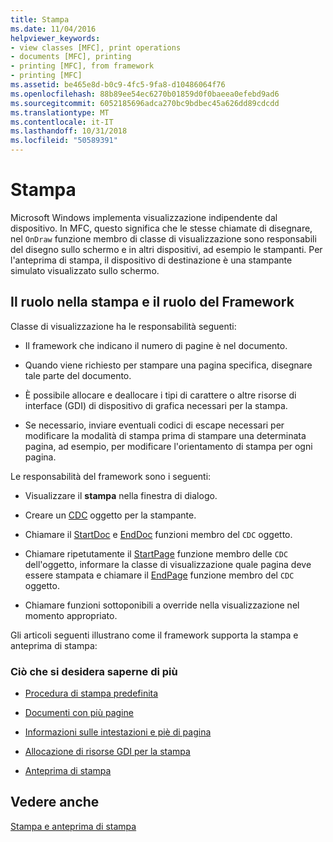 ```yaml
---
title: Stampa
ms.date: 11/04/2016
helpviewer_keywords:
- view classes [MFC], print operations
- documents [MFC], printing
- printing [MFC], from framework
- printing [MFC]
ms.assetid: be465e8d-b0c9-4fc5-9fa8-d10486064f76
ms.openlocfilehash: 88b89ee54ec6270b01859d0f0baeea0efebd9ad6
ms.sourcegitcommit: 6052185696adca270bc9bdbec45a626dd89cdcdd
ms.translationtype: MT
ms.contentlocale: it-IT
ms.lasthandoff: 10/31/2018
ms.locfileid: "50589391"
---
```

# <a name="printing"></a>Stampa

Microsoft Windows implementa visualizzazione indipendente dal dispositivo. In MFC, questo significa che le stesse chiamate di disegnare, nel `OnDraw` funzione membro di classe di visualizzazione sono responsabili del disegno sullo schermo e in altri dispositivi, ad esempio le stampanti. Per l'anteprima di stampa, il dispositivo di destinazione è una stampante simulato visualizzato sullo schermo.

##  <a name="_core_your_role_in_printing_vs.._the_framework.92.s_role"></a> Il ruolo nella stampa e il ruolo del Framework

Classe di visualizzazione ha le responsabilità seguenti:

- Il framework che indicano il numero di pagine è nel documento.

- Quando viene richiesto per stampare una pagina specifica, disegnare tale parte del documento.

- È possibile allocare e deallocare i tipi di carattere o altre risorse di interface (GDI) di dispositivo di grafica necessari per la stampa.

- Se necessario, inviare eventuali codici di escape necessari per modificare la modalità di stampa prima di stampare una determinata pagina, ad esempio, per modificare l'orientamento di stampa per ogni pagina.

Le responsabilità del framework sono i seguenti:

- Visualizzare il **stampa** nella finestra di dialogo.

- Creare un [CDC](../mfc/reference/cdc-class.md) oggetto per la stampante.

- Chiamare il [StartDoc](../mfc/reference/cdc-class.md#startdoc) e [EndDoc](../mfc/reference/cdc-class.md#enddoc) funzioni membro del `CDC` oggetto.

- Chiamare ripetutamente il [StartPage](../mfc/reference/cdc-class.md#startpage) funzione membro delle `CDC` dell'oggetto, informare la classe di visualizzazione quale pagina deve essere stampata e chiamare il [EndPage](../mfc/reference/cdc-class.md#endpage) funzione membro del `CDC` oggetto.

- Chiamare funzioni sottoponibili a override nella visualizzazione nel momento appropriato.

Gli articoli seguenti illustrano come il framework supporta la stampa e anteprima di stampa:

### <a name="what-do-you-want-to-know-more-about"></a>Ciò che si desidera saperne di più

- [Procedura di stampa predefinita](../mfc/how-default-printing-is-done.md)

- [Documenti con più pagine](../mfc/multipage-documents.md)

- [Informazioni sulle intestazioni e piè di pagina](../mfc/headers-and-footers.md)

- [Allocazione di risorse GDI per la stampa](../mfc/allocating-gdi-resources.md)

- [Anteprima di stampa](../mfc/print-preview-architecture.md)

## <a name="see-also"></a>Vedere anche

[Stampa e anteprima di stampa](../mfc/printing-and-print-preview.md)

